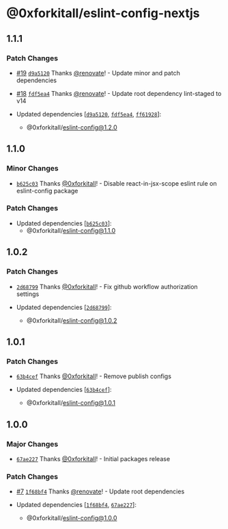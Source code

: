 # @0xforkitall/eslint-config-nextjs

## 1.1.1

### Patch Changes

-   [#19](https://github.com/0xforkitall/dev-config/pull/19) [`d9a5120`](https://github.com/0xforkitall/dev-config/commit/d9a5120185e6099ea2abbd844f7d0038831f269c) Thanks [@renovate](https://github.com/apps/renovate)! - Update minor and patch dependencies

-   [#18](https://github.com/0xforkitall/dev-config/pull/18) [`fdf5ea4`](https://github.com/0xforkitall/dev-config/commit/fdf5ea45efb0d4207c31adac39c8318ac94a5643) Thanks [@renovate](https://github.com/apps/renovate)! - Update root dependency lint-staged to v14

-   Updated dependencies [[`d9a5120`](https://github.com/0xforkitall/dev-config/commit/d9a5120185e6099ea2abbd844f7d0038831f269c), [`fdf5ea4`](https://github.com/0xforkitall/dev-config/commit/fdf5ea45efb0d4207c31adac39c8318ac94a5643), [`ff61928`](https://github.com/0xforkitall/dev-config/commit/ff6192839f852e55259cd55f5b35e4369b9d44ac)]:
    -   @0xforkitall/eslint-config@1.2.0

## 1.1.0

### Minor Changes

-   [`b625c03`](https://github.com/0xforkitall/dev-config/commit/b625c03054254ab6ca20e23404ff578317d9c64a) Thanks [@0xforkitall](https://github.com/0xforkitall)! - Disable react-in-jsx-scope eslint rule on eslint-config package

### Patch Changes

-   Updated dependencies [[`b625c03`](https://github.com/0xforkitall/dev-config/commit/b625c03054254ab6ca20e23404ff578317d9c64a)]:
    -   @0xforkitall/eslint-config@1.1.0

## 1.0.2

### Patch Changes

-   [`2d68799`](https://github.com/0xforkitall/dev-config/commit/2d68799622c89fb7deb6531845e186125f723d94) Thanks [@0xforkitall](https://github.com/0xforkitall)! - Fix github workflow authorization settings

-   Updated dependencies [[`2d68799`](https://github.com/0xforkitall/dev-config/commit/2d68799622c89fb7deb6531845e186125f723d94)]:
    -   @0xforkitall/eslint-config@1.0.2

## 1.0.1

### Patch Changes

-   [`63b4cef`](https://github.com/0xforkitall/dev-config/commit/63b4cef0418f7876f795401673cf9ac4a018e710) Thanks [@0xforkitall](https://github.com/0xforkitall)! - Remove publish configs

-   Updated dependencies [[`63b4cef`](https://github.com/0xforkitall/dev-config/commit/63b4cef0418f7876f795401673cf9ac4a018e710)]:
    -   @0xforkitall/eslint-config@1.0.1

## 1.0.0

### Major Changes

-   [`67ae227`](https://github.com/0xforkitall/dev-config/commit/67ae227298b12a3b2609ddf466419cb9ece43a02) Thanks [@0xforkitall](https://github.com/0xforkitall)! - Initial packages release

### Patch Changes

-   [#7](https://github.com/0xforkitall/dev-config/pull/7) [`1f68bf4`](https://github.com/0xforkitall/dev-config/commit/1f68bf466b7aa031b2f19145cac8c24ee7aec9ce) Thanks [@renovate](https://github.com/apps/renovate)! - Update root dependencies

-   Updated dependencies [[`1f68bf4`](https://github.com/0xforkitall/dev-config/commit/1f68bf466b7aa031b2f19145cac8c24ee7aec9ce), [`67ae227`](https://github.com/0xforkitall/dev-config/commit/67ae227298b12a3b2609ddf466419cb9ece43a02)]:
    -   @0xforkitall/eslint-config@1.0.0
